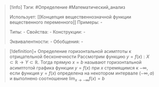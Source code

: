 > [!info]
> Тэги: #Определение #Математический_анализ   
> 
> Использует: [[Концепция вещественнозначной функции вещественного переменного]]
> Примеры: *-*
> 
> Типы: *-*
> Свойства: *-*
> Конструкции: *-*
> 
> Эквивалентности: *-*
> Обобщения: *-*

> [!definition]+ Определение горизонтальной асимптоты к отрицательной бесконечности
> Рассмотрим функцию $y = f(x):X \subset \mathbb{R}\rightarrow Y \subset \mathbb{R}$. Тогда прямую $x = b$ называют горизонтальной асимптотой графика функции $y = f(x)$ при $x$ стремящимся к $-\infty$, если функция $y = f(x)$ определена на некотором интервале $(-\infty,a)$ и выполнено соотношение $\displaystyle\lim_{x \to -\infty} f(x) = b$